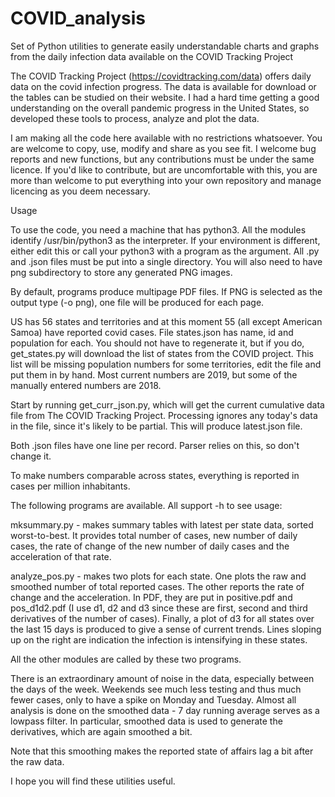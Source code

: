 # COVID_analysis
Set of Python utilities to generate easily understandable charts and graphs from the daily infection data available on the COVID Tracking Project

The COVID Tracking Project (https://covidtracking.com/data) offers daily data on the covid infection progress. The data is available for download or the tables can be studied on their website. I had a hard time getting a good understanding on the overall pandemic progress in the United States, so developed these tools to process, analyze and plot the data.

I am making all the code here available with no restrictions whatsoever. You are welcome to copy, use, modify and share as you see fit. I welcome bug reports and new functions, but any contributions must be under the same licence. If you'd like to contribute, but are uncomfortable with this, you are more than welcome to put everything into your own repository and manage licencing as you deem necessary.

Usage

To use the code, you need a machine that has python3. All the modules identify /usr/bin/python3 as the interpreter. If your environment is different, either edit this or call your python3 with a program as the argument. All .py and .json files must be put into a single directory. You will also need to have png subdirectory to store any generated PNG images.

By default, programs produce multipage PDF files. If PNG is selected as the output type (-o png), one file will be produced for each page.

US has 56 states and territories and at this moment 55 (all except American Samoa) have reported covid cases. File states.json has name, id and population for each. You should not have to regenerate it, but if you do, get_states.py will download the list of states from the COVID project. This list will be missing population numbers for some territories, edit the file and put them in by hand. Most current numbers are 2019, but some of the manually entered numbers are 2018.

Start by running get_curr_json.py, which will get the current cumulative
data file from The COVID Tracking Project. Processing ignores any today's data in the file, since it's likely to be partial. This will produce latest.json file.

Both .json files have one line per record. Parser relies on this, so don't change it.

To make numbers comparable across states, everything is reported in cases per million inhabitants.

The following programs are available. All support -h to see usage:

mksummary.py - makes summary tables with latest per state data, sorted worst-to-best. It provides total number of cases, new number of daily cases, the rate of change of the new number of daily cases and the acceleration of that rate.

analyze_pos.py - makes two plots for each state. One plots the raw and smoothed number of total reported cases. The other reports the rate of change and the acceleration. In PDF, they are put in positive.pdf and pos_d1d2.pdf (I use d1, d2 and d3 since these are first, second and third derivatives of the number of cases). Finally, a plot of d3 for all states over the last 15 days is produced to give a sense of current trends. Lines sloping up on the right are indication the infection is intensifying in these states.

All the other modules are called by these two programs.

There is an extraordinary amount of noise in the data, especially between the days of the week. Weekends see much less testing and thus much fewer cases, only to have a spike on Monday and Tuesday. Almost all analysis is done on the smoothed data - 7 day running average serves as a lowpass filter. In particular, smoothed data is used to generate the derivatives, which are again smoothed a bit.

Note that this smoothing makes the reported state of affairs lag a bit after the raw data.

I hope you will find these utilities useful.
